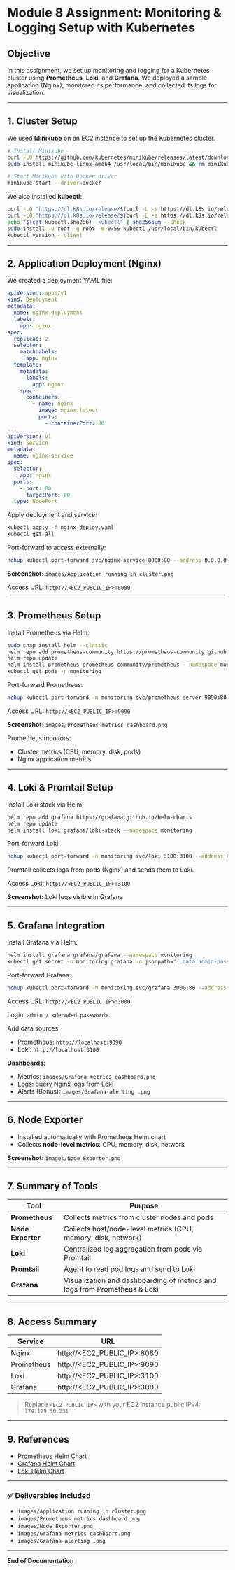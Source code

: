 # Module 8 Assignment: Monitoring & Logging Setup with Kubernetes

## Objective

In this assignment, we set up monitoring and logging for a Kubernetes cluster using **Prometheus**, **Loki**, and **Grafana**. We deployed a sample application (Nginx), monitored its performance, and collected its logs for visualization.

---

## 1. Cluster Setup

We used **Minikube** on an EC2 instance to set up the Kubernetes cluster.

```bash
# Install Minikube
curl -LO https://github.com/kubernetes/minikube/releases/latest/download/minikube-linux-amd64
sudo install minikube-linux-amd64 /usr/local/bin/minikube && rm minikube-linux-amd64

# Start Minikube with Docker driver
minikube start --driver=docker
```

We also installed **kubectl**:

```bash
curl -LO "https://dl.k8s.io/release/$(curl -L -s https://dl.k8s.io/release/stable.txt)/bin/linux/amd64/kubectl"
curl -LO "https://dl.k8s.io/release/$(curl -L -s https://dl.k8s.io/release/stable.txt)/bin/linux/amd64/kubectl.sha256"
echo "$(cat kubectl.sha256)  kubectl" | sha256sum --check
sudo install -o root -g root -m 0755 kubectl /usr/local/bin/kubectl
kubectl version --client
```

---

## 2. Application Deployment (Nginx)

We created a deployment YAML file:

```yaml
apiVersion: apps/v1
kind: Deployment
metadata:
  name: nginx-deployment
  labels:
    app: nginx
spec:
  replicas: 2
  selector:
    matchLabels:
      app: nginx
  template:
    metadata:
      labels:
        app: nginx
    spec:
      containers:
        - name: nginx
          image: nginx:latest
          ports:
            - containerPort: 80
---
apiVersion: v1
kind: Service
metadata:
  name: nginx-service
spec:
  selector:
    app: nginx
  ports:
    - port: 80
      targetPort: 80
  type: NodePort
```

Apply deployment and service:

```bash
kubectl apply -f nginx-deploy.yaml
kubectl get all
```

Port-forward to access externally:

```bash
nohup kubectl port-forward svc/nginx-service 8080:80 --address 0.0.0.0 > nginx.log 2>&1 &
```

**Screenshot:**  `images/Application running in cluster.png`

Access URL: `http://<EC2_PUBLIC_IP>:8080`

---

## 3. Prometheus Setup

Install Prometheus via Helm:

```bash
sudo snap install helm --classic
helm repo add prometheus-community https://prometheus-community.github.io/helm-charts
helm repo update
helm install prometheus prometheus-community/prometheus --namespace monitoring --create-namespace
kubectl get pods -n monitoring
```

Port-forward Prometheus:

```bash
nohup kubectl port-forward -n monitoring svc/prometheus-server 9090:80 --address 0.0.0.0 > prometheus.log 2>&1 &
```

Access URL: `http://<EC2_PUBLIC_IP>:9090`

**Screenshot:**  `images/Prometheus metrics dashboard.png`

Prometheus monitors:

* Cluster metrics (CPU, memory, disk, pods)
* Nginx application metrics

---

## 4. Loki & Promtail Setup

Install Loki stack via Helm:

```bash
helm repo add grafana https://grafana.github.io/helm-charts
helm repo update
helm install loki grafana/loki-stack --namespace monitoring
```

Port-forward Loki:

```bash
nohup kubectl port-forward -n monitoring svc/loki 3100:3100 --address 0.0.0.0 > loki.log 2>&1 &
```

Promtail collects logs from pods (Nginx) and sends them to Loki.

Access Loki: `http://<EC2_PUBLIC_IP>:3100`

**Screenshot:** Loki logs visible in Grafana

---

## 5. Grafana Integration

Install Grafana via Helm:

```bash
helm install grafana grafana/grafana --namespace monitoring
kubectl get secret -n monitoring grafana -o jsonpath="{.data.admin-password}" | base64 --decode ; echo
```

Port-forward Grafana:

```bash
nohup kubectl port-forward -n monitoring svc/grafana 3000:80 --address 0.0.0.0 > grafana.log 2>&1 &
```

Access URL: `http://<EC2_PUBLIC_IP>:3000`

Login: `admin / <decoded password>`

Add data sources:

* Prometheus: `http://localhost:9090`
* Loki: `http://localhost:3100`

**Dashboards:**

* Metrics: `images/Grafana metrics dashboard.png`
* Logs: query Nginx logs from Loki
* Alerts (Bonus): `images/Grafana-alerting .png`

---

## 6. Node Exporter

* Installed automatically with Prometheus Helm chart
* Collects **node-level metrics**: CPU, memory, disk, network

**Screenshot:**  `images/Node_Exporter.png`

---

## 7. Summary of Tools

| Tool              | Purpose                                                                   |
| ----------------- | ------------------------------------------------------------------------- |
| **Prometheus**    | Collects metrics from cluster nodes and pods                              |
| **Node Exporter** | Collects host/node-level metrics (CPU, memory, disk, network)             |
| **Loki**          | Centralized log aggregation from pods via Promtail                        |
| **Promtail**      | Agent to read pod logs and send to Loki                                   |
| **Grafana**       | Visualization and dashboarding of metrics and logs from Prometheus & Loki |

---

## 8. Access Summary

| Service    | URL                         |
| ---------- | --------------------------- |
| Nginx      | http://<EC2_PUBLIC_IP>:8080 |
| Prometheus | http://<EC2_PUBLIC_IP>:9090 |
| Loki       | http://<EC2_PUBLIC_IP>:3100 |
| Grafana    | http://<EC2_PUBLIC_IP>:3000 |

> Replace `<EC2_PUBLIC_IP>` with your EC2 instance public IPv4: `174.129.50.231`

---

## 9. References

* [Prometheus Helm Chart](https://prometheus-community.github.io/helm-charts)
* [Grafana Helm Chart](https://grafana.github.io/helm-charts)
* [Loki Helm Chart](https://grafana.github.io/helm-charts)

---

### ✅ Deliverables Included

* `images/Application running in cluster.png`
* `images/Prometheus metrics dashboard.png`
* `images/Node_Exporter.png`
* `images/Grafana metrics dashboard.png`
* `images/Grafana-alerting .png`

---

**End of Documentation**
